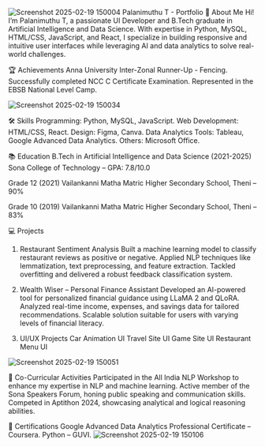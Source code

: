![Screenshot 2025-02-19 150004](https://github.com/user-attachments/assets/c5124bc0-f5b2-429c-ab96-3850229fea87)
Palanimuthu T - Portfolio
👋 About Me
Hi! I’m Palanimuthu T, a passionate UI Developer and B.Tech graduate in Artificial Intelligence and Data Science. With expertise in Python, MySQL, HTML/CSS, JavaScript, and React, I specialize in building responsive and intuitive user interfaces while leveraging AI and data analytics to solve real-world challenges.

🏆 Achievements
Anna University Inter-Zonal Runner-Up - Fencing.
Successfully completed NCC C Certificate Examination.
Represented in the EBSB National Level Camp.

![Screenshot 2025-02-19 150034](https://github.com/user-attachments/assets/ab2922a5-f02a-445b-bcb2-7c25ed152a04)


🛠 Skills
Programming: Python, MySQL, JavaScript.
Web Development: HTML/CSS, React.
Design: Figma, Canva.
Data Analytics Tools: Tableau, Google Advanced Data Analytics.
Others: Microsoft Office.  

📚 Education
B.Tech in Artificial Intelligence and Data Science (2021-2025)
Sona College of Technology – GPA: 7.8/10.0

Grade 12 (2021)
Vailankanni Matha Matric Higher Secondary School, Theni – 90%

Grade 10 (2019)
Vailankanni Matha Matric Higher Secondary School, Theni – 83%

💻 Projects
1. Restaurant Sentiment Analysis
Built a machine learning model to classify restaurant reviews as positive or negative.
Applied NLP techniques like lemmatization, text preprocessing, and feature extraction.
Tackled overfitting and delivered a robust feedback classification system.

2. Wealth Wiser – Personal Finance Assistant
Developed an AI-powered tool for personalized financial guidance using LLaMA 2 and QLoRA.
Analyzed real-time income, expenses, and savings data for tailored recommendations.
Scalable solution suitable for users with varying levels of financial literacy.

3. UI/UX Projects
Car Animation UI
Travel Site UI
Game Site UI
Restaurant Menu UI

![Screenshot 2025-02-19 150051](https://github.com/user-attachments/assets/a69caf5f-b297-47e5-a45c-913397223385)

🎤 Co-Curricular Activities
Participated in the All India NLP Workshop to enhance my expertise in NLP and machine learning.
Active member of the Sona Speakers Forum, honing public speaking and communication skills.
Competed in Aptithon 2024, showcasing analytical and logical reasoning abilities.

🌟 Certifications
Google Advanced Data Analytics Professional Certificate – Coursera.
Python – GUVI.
![Screenshot 2025-02-19 150106](https://github.com/user-attachments/assets/a142fc26-02a8-4367-840d-42c34a28899b)

